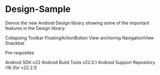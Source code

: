# Design-Sample

Demos the new Android Design library showing some of the important features in the Design library:

Collapsing Toolbar
FloatingActionButton
View anchoring
NavigationView
Snackbar


Pre-requisites


Android SDK v22
Android Build Tools v22.0.1
Android Support Repository r16 (for v22.2.1)
